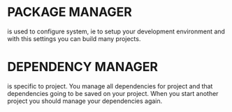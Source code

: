 # PACKAGE MANAGER
is used to configure system, ie to setup your development environment and with this settings you can build many projects.

# DEPENDENCY MANAGER
is specific to project. You manage all dependencies for project and that dependencies going to be saved on your project. When you start another project you should manage your dependencies again.
